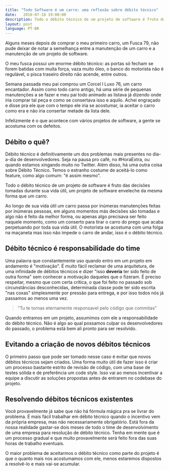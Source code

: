 ```yaml
---
title: "Todo Software é um carro: uma reflexão sobre débito técnico"
date:   2016-07-18 19:00:00
description: Todo o débito técnico de um projeto de software é fruto das decisões tomadas durante sua vida útil, um projeto de software enveleche da mesma forma que um carro.
layout: post
language: PT-BR
---
```


Alguns meses depois de comprar o meu primeiro carro, um Fusca 79, não pude deixar de notar a semelhança entre a manutenção de um carro e a manutenção de um projeto de software.

O meu fusca possui um enorme débito técnico: as portas só fecham se forem batidas com muita força, vaza muito óleo, o banco do motorista não é regulável, o pisca traseiro direito não acende, entre outros.

<!--more-->

Semana passada meu pai comprou um Corcel l Luxo 76, um carro encantador. Assim como todo carro antigo, há uma série de pequenas manutenções a se fazer e meu pai todo animado as listava já dizendo onde iria comprar tal peça e como se consertava isso e aquilo. Achei engraçado e disse pra ele que com o tempo ele iria se acostumar, ia aceitar o carro como era e não iria consertar metade da lista dele.

Infelizmente é o que acontece com vários projetos de software, a gente se acostuma com os defeitos.

## Débito o quê?

Débito técnico é definitivamente um dos problemas mais presentes no dia-a-dia de desenvolvedores. Seja na pausa pro café, no #HoraExtra, ou quando estamos xingando muito no Twitter. Além disso, há uma outra coisa sobre Débito Técnico. Temos o estranho costume de aceitá-lo como feature, como algo comum: "é assim mesmo".

Todo o débito técnico de um projeto de software é fruto das decisões tomadas durante sua vida útil, um projeto de software enveleche da mesma forma que um carro.

Ao longo de sua vida útil um carro passa por inúmeras manutenções feitas por inúmeras pessoas, em alguns momentos más decisões são tomadas e algo não é feito da melhor forma, ou apenas algo precisava ser feito naquele momento, como um conserto para tirar o carro do prego que acaba perpetuando por toda sua vida útil. O motorista se acostuma com uma folga na maçaneta mas isso não impede o carro de andar, isso é o débito técnico.

## Débito técnico é responsabilidade do time

Uma palavra que constantemente uso quando entro em um projeto em andamento é "motivação". É muito fácil reclamar de uma arquitetura, de uma infinidade de débitos técnicos e dizer "isso  __deveria__ ter sido feito de outra forma" sem conhecer a motivação daqueles que o fizeram. É preciso respeitar, mesmo que com certa crítica, o que foi feito no passado sob circunstâncias desconhecidas, determinada classe pode ter sido escrita "nas coxas" simplesmente por pressão para entrega, e por isso todos nós já passamos ao menos uma vez.

> "Tu te tornas eternamente responsavel pelo código que commitas"

Quando entramos em um projeto, assumimos com ele a responsabilidade do débito técnico. Não é algo ao qual possamos culpar os desenvolvedores do passado, o problema está bem ali pronto para ser resolvido. 

## Evitando a criação de novos débitos técnicos

O primeiro passo que pode ser tomado nesse caso é evitar que novos débitos técnicos sejam criados. Uma forma muito útil de fazer isso é criar um processo bastante estrito de revisão de código, com uma base de testes sólida e de preferência um code style. Isso vai ao menos incentivar a equipe a discutir as soluções propostas antes de entrarem no codebase do projeto.

## Resolvendo débitos técnicos existentes

Você provavelmente já sabe que não há fórmula mágica pra se livrar do problema. É mais fácil trabalhar em débito técnico quando o incentivo vem da própria empresa, mas não necessariamente obrigatório. Está fora da nossa realidade gastar-se dois meses de todo o time de desenvolvimento de uma empresa para resolução de débito técnico. Tenha em mente que é um processo gradual e que muito provavelmente será feito fora das suas horas de trabalho eventuais.






O maior problema de aceitarmos o débito técnico como parte do projeto é que o quanto mais nos acostumamos com ele, menos estaremos dispostos a resolvê-lo e mais vai-se acumular.
